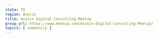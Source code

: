 ```yaml
---
state: TX
region: Austin
title: Austin Digital Consulting Meetup
group_url: https://www.meetup.com/Austin-Digital-Consulting-Meetup/
topics: [ community ]
---
```

